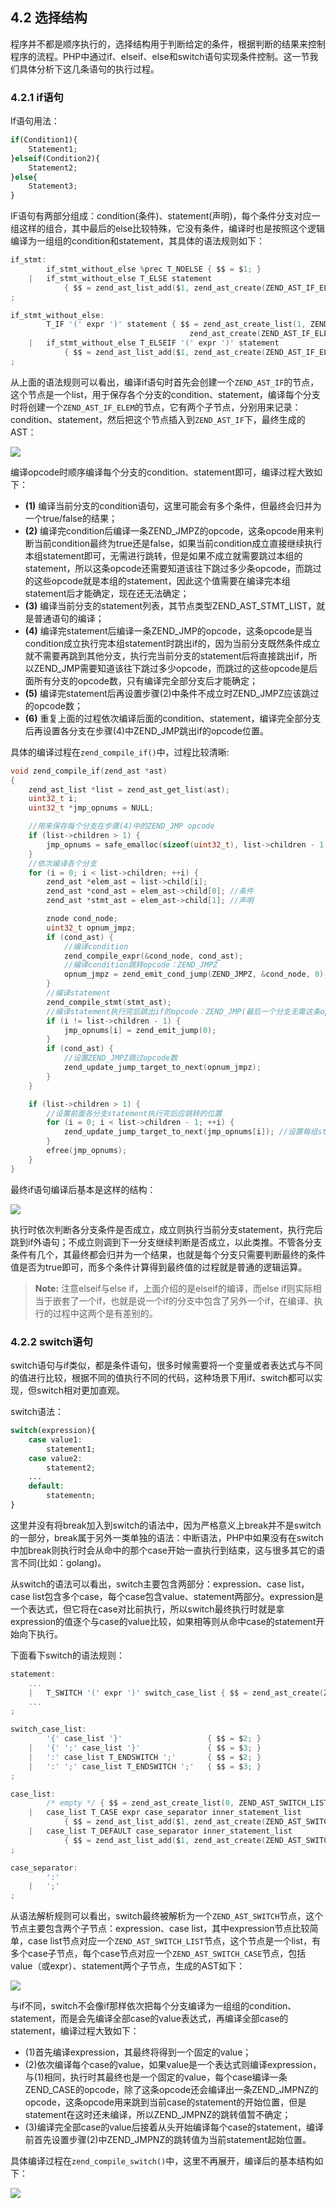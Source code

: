 ## 4.2 选择结构
程序并不都是顺序执行的，选择结构用于判断给定的条件，根据判断的结果来控制程序的流程。PHP中通过if、elseif、else和switch语句实现条件控制。这一节我们具体分析下这几条语句的执行过程。

### 4.2.1 if语句
If语句用法：
```php
if(Condition1){
    Statement1;
}elseif(Condition2){
    Statement2;
}else{
    Statement3;
}
```
IF语句有两部分组成：condition(条件)、statement(声明)，每个条件分支对应一组这样的组合，其中最后的else比较特殊，它没有条件，编译时也是按照这个逻辑编译为一组组的condition和statement，其具体的语法规则如下：
```c
if_stmt:
        if_stmt_without_else %prec T_NOELSE { $$ = $1; }
    |   if_stmt_without_else T_ELSE statement 
            { $$ = zend_ast_list_add($1, zend_ast_create(ZEND_AST_IF_ELEM, NULL, $3)); }
;

if_stmt_without_else:
        T_IF '(' expr ')' statement { $$ = zend_ast_create_list(1, ZEND_AST_IF,
                                        zend_ast_create(ZEND_AST_IF_ELEM, $3, $5)); }
    |   if_stmt_without_else T_ELSEIF '(' expr ')' statement 
            { $$ = zend_ast_list_add($1, zend_ast_create(ZEND_AST_IF_ELEM, $4, $6)); }
;
```
从上面的语法规则可以看出，编译if语句时首先会创建一个`ZEND_AST_IF`的节点，这个节点是一个list，用于保存各个分支的condition、statement，编译每个分支时将创建一个`ZEND_AST_IF_ELEM`的节点，它有两个子节点，分别用来记录：condition、statement，然后把这个节点插入到`ZEND_AST_IF`下，最终生成的AST：

![](../img/ast_if.png)

编译opcode时顺序编译每个分支的condition、statement即可，编译过程大致如下：

* __(1)__ 编译当前分支的condition语句，这里可能会有多个条件，但最终会归并为一个true/false的结果；
* __(2)__ 编译完condition后编译一条ZEND_JMPZ的opcode，这条opcode用来判断当前condition最终为true还是false，如果当前condition成立直接继续执行本组statement即可，无需进行跳转，但是如果不成立就需要跳过本组的statement，所以这条opcode还需要知道该往下跳过多少条opcode，而跳过的这些opcode就是本组的statement，因此这个值需要在编译完本组statement后才能确定，现在还无法确定；
* __(3)__ 编译当前分支的statement列表，其节点类型ZEND_AST_STMT_LIST，就是普通语句的编译；
* __(4)__ 编译完statement后编译一条ZEND_JMP的opcode，这条opcode是当condition成立执行完本组statement时跳出if的，因为当前分支既然条件成立就不需要再跳到其他分支，执行完当前分支的statement后将直接跳出if，所以ZEND_JMP需要知道该往下跳过多少opcode，而跳过的这些opcode是后面所有分支的opcode数，只有编译完全部分支后才能确定；
* __(5)__ 编译完statement后再设置步骤(2)中条件不成立时ZEND_JMPZ应该跳过的opcode数；
* __(6)__ 重复上面的过程依次编译后面的condition、statement，编译完全部分支后再设置各分支在步骤(4)中ZEND_JMP跳出if的opcode位置。

具体的编译过程在`zend_compile_if()`中，过程比较清晰:
```c
void zend_compile_if(zend_ast *ast)
{
    zend_ast_list *list = zend_ast_get_list(ast);
    uint32_t i;
    uint32_t *jmp_opnums = NULL;

    //用来保存每个分支在步骤(4)中的ZEND_JMP opcode
    if (list->children > 1) {
        jmp_opnums = safe_emalloc(sizeof(uint32_t), list->children - 1, 0);
    }
    //依次编译各个分支
    for (i = 0; i < list->children; ++i) {
        zend_ast *elem_ast = list->child[i];
        zend_ast *cond_ast = elem_ast->child[0]; //条件
        zend_ast *stmt_ast = elem_ast->child[1]; //声明

        znode cond_node;
        uint32_t opnum_jmpz;
        if (cond_ast) {
            //编译condition
            zend_compile_expr(&cond_node, cond_ast);
            //编译condition跳转opcode：ZEND_JMPZ
            opnum_jmpz = zend_emit_cond_jump(ZEND_JMPZ, &cond_node, 0);
        }
        //编译statement
        zend_compile_stmt(stmt_ast);
        //编译statement执行完后跳出if的opcode：ZEND_JMP(最后一个分支无需这条opcode)
        if (i != list->children - 1) {
            jmp_opnums[i] = zend_emit_jump(0);
        }
        if (cond_ast) {
            //设置ZEND_JMPZ跳过opcode数
            zend_update_jump_target_to_next(opnum_jmpz);
        }
    }

    if (list->children > 1) {
        //设置前面各分支statement执行完后应跳转的位置
        for (i = 0; i < list->children - 1; ++i) {
            zend_update_jump_target_to_next(jmp_opnums[i]); //设置每组stmt最后一条jmp跳转为if外
        }
        efree(jmp_opnums);
    }
}
```
最终if语句编译后基本是这样的结构：

![](../img/if_run.png)

执行时依次判断各分支条件是否成立，成立则执行当前分支statement，执行完后跳到if外语句；不成立则调到下一分支继续判断是否成立，以此类推。不管各分支条件有几个，其最终都会归并为一个结果，也就是每个分支只需要判断最终的条件值是否为true即可，而多个条件计算得到最终值的过程就是普通的逻辑运算。

> __Note:__ 注意elseif与else if，上面介绍的是elseif的编译，而else if则实际相当于嵌套了一个if，也就是说一个if的分支中包含了另外一个if，在编译、执行的过程中这两个是有差别的。

### 4.2.2 switch语句
switch语句与if类似，都是条件语句，很多时候需要将一个变量或者表达式与不同的值进行比较，根据不同的值执行不同的代码，这种场景下用if、switch都可以实现，但switch相对更加直观。

switch语法：
```php
switch(expression){
    case value1:
        statement1;
    case value2:
        statement2;
    ...
    default:
        statementn;
}
```
这里并没有将break加入到switch的语法中，因为严格意义上break并不是switch的一部分，break属于另外一类单独的语法：中断语法，PHP中如果没有在switch中加break则执行时会从命中的那个case开始一直执行到结束，这与很多其它的语言不同(比如：golang)。

从switch的语法可以看出，switch主要包含两部分：expression、case list，case list包含多个case，每个case包含value、statement两部分。expression是一个表达式，但它将在case对比前执行，所以switch最终执行时就是拿expression的值逐个与case的value比较，如果相等则从命中case的statement开始向下执行。

下面看下switch的语法规则：
```c
statement:
    ...
    |   T_SWITCH '(' expr ')' switch_case_list { $$ = zend_ast_create(ZEND_AST_SWITCH, $3, $5); }
    ...
;

switch_case_list:
        '{' case_list '}'                   { $$ = $2; }
    |   '{' ';' case_list '}'               { $$ = $3; }
    |   ':' case_list T_ENDSWITCH ';'       { $$ = $2; }
    |   ':' ';' case_list T_ENDSWITCH ';'   { $$ = $3; }
;

case_list:
        /* empty */ { $$ = zend_ast_create_list(0, ZEND_AST_SWITCH_LIST); }
    |   case_list T_CASE expr case_separator inner_statement_list
            { $$ = zend_ast_list_add($1, zend_ast_create(ZEND_AST_SWITCH_CASE, $3, $5)); }
    |   case_list T_DEFAULT case_separator inner_statement_list
            { $$ = zend_ast_list_add($1, zend_ast_create(ZEND_AST_SWITCH_CASE, NULL, $4)); }
;

case_separator:
        ':'
    |   ';'
;
```
从语法解析规则可以看出，switch最终被解析为一个`ZEND_AST_SWITCH`节点，这个节点主要包含两个子节点：expression、case list，其中expression节点比较简单，case list节点对应一个`ZEND_AST_SWITCH_LIST`节点，这个节点是一个list，有多个case子节点，每个case节点对应一个`ZEND_AST_SWITCH_CASE`节点，包括value（或expr）、statement两个子节点，生成的AST如下：

![](../img/ast_switch.png)

与if不同，switch不会像if那样依次把每个分支编译为一组组的condition、statement，而是会先编译全部case的value表达式，再编译全部case的statement，编译过程大致如下：

* (1)首先编译expression，其最终将得到一个固定的value；
* (2)依次编译每个case的value，如果value是一个表达式则编译expression，与(1)相同，执行时其最终也是一个固定的value，每个case编译一条ZEND_CASE的opcode，除了这条opcode还会编译出一条ZEND_JMPNZ的opcode，这条opcode用来跳到当前case的statement的开始位置，但是statement在这时还未编译，所以ZEND_JMPNZ的跳转值暂不确定；
* (3)编译完全部case的value后接着从头开始编译每个case的statement，编译前首先设置步骤(2)中ZEND_JMPNZ的跳转值为当前statement起始位置。

具体编译过程在`zend_compile_switch()`中，这里不再展开，编译后的基本结构如下：

![](../img/switch_run.png)


